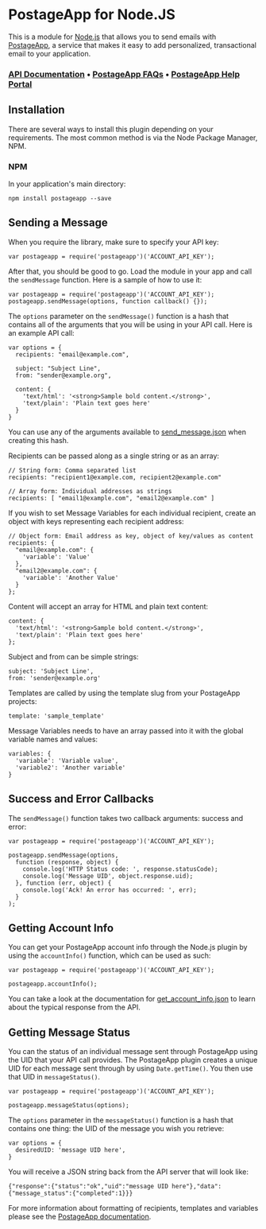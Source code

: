 # PostageApp for Node.JS

This is a module for [Node.js](http://nodejs.org/) that allows you to send
emails with [PostageApp](http://postageapp.com/), a service that makes it easy
to add personalized, transactional email to your application.

### [API Documentation](http://help.postageapp.com/faqs/api) &bull; [PostageApp FAQs](http://help.postageapp.com/faqs) &bull; [PostageApp Help Portal](http://help.postageapp.com)

## Installation

There are several ways to install this plugin depending on your requirements.
The most common method is via the Node Package Manager, NPM.

### NPM

In your application's main directory:

    npm install postageapp --save

## Sending a Message

When you require the library, make sure to specify your API key:

    var postageapp = require('postageapp')('ACCOUNT_API_KEY');

After that, you should be good to go. Load the module in your app and call the
`sendMessage` function. Here is a sample of how to use it:

    var postageapp = require('postageapp')('ACCOUNT_API_KEY');
    postageapp.sendMessage(options, function callback() {});

The `options` parameter on the `sendMessage()` function is a hash that contains
all of the arguments that you will be using in your API call. Here is an
example API call:

    var options = {
      recipients: "email@example.com",

      subject: "Subject Line",
      from: "sender@example.org",

      content: {
        'text/html': '<strong>Sample bold content.</strong>',
        'text/plain': 'Plain text goes here'
      }
    }

You can use any of the arguments available to
[send_message.json](http://help.postageapp.com/kb/api/send_message) when
creating this hash.

Recipients can be passed along as a single string or as an array:

    // String form: Comma separated list
    recipients: "recipient1@example.com, recipient2@example.com"

    // Array form: Individual addresses as strings
    recipients: [ "email1@example.com", "email2@example.com" ]

If you wish to set Message Variables for each individual recipient, create an
object with keys representing each recipient address:

    // Object form: Email address as key, object of key/values as content
    recipients: {
      "email@example.com": {
        'variable': 'Value'
      },
      "email2@example.com": {
        'variable': 'Another Value'
      }
    };

Content will accept an array for HTML and plain text content:

    content: {
      'text/html': '<strong>Sample bold content.</strong>',
      'text/plain': 'Plain text goes here'
    };

Subject and from can be simple strings:

    subject: 'Subject Line',
    from: 'sender@example.org'

Templates are called by using the template slug from your PostageApp projects:

    template: 'sample_template'

Message Variables needs to have an array passed into it with the global
variable names and values:

    variables: {
      'variable': 'Variable value',
      'variable2': 'Another variable'
    }

## Success and Error Callbacks

The `sendMessage()` function takes two callback arguments: success and error:

    var postageapp = require('postageapp')('ACCOUNT_API_KEY');

    postageapp.sendMessage(options,
      function (response, object) {
        console.log('HTTP Status code: ', response.statusCode);
        console.log('Message UID', object.response.uid);
      }, function (err, object) {
        console.log('Ack! An error has occurred: ', err);
      }
    );

## Getting Account Info

You can get your PostageApp account info through the Node.js plugin by using the
`accountInfo()` function, which can be used as such:

    var postageapp = require('postageapp')('ACCOUNT_API_KEY');

    postageapp.accountInfo();

You can take a look at the documentation for
[get_account_info.json](http://help.postageapp.com/kb/api/get_account_info) to
learn about the typical response from the API.

## Getting Message Status

You can the status of an individual message sent through PostageApp using the
UID that your API call provides. The PostageApp plugin creates a unique
UID for each message sent through by using `Date.getTime()`. You then use that
UID in `messageStatus()`.

    var postageapp = require('postageapp')('ACCOUNT_API_KEY');

    postageapp.messageStatus(options);

The `options` parameter in the `messageStatus()` function is a hash that
contains one thing: the UID of the message you wish you retrieve:

    var options = {
      desiredUID: 'message UID here',
    }

You will receive a JSON string back from the API server that will look like:

    {"response":{"status":"ok","uid":"message UID here"},"data":{"message_status":{"completed":1}}}

For more information about formatting of recipients, templates and variables
please see the [PostageApp documentation](http://help.postageapp.com/kb/api/send_message).
